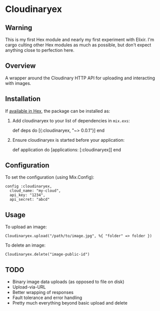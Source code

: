 # Cloudinaryex

## Warning
This is my first Hex module and nearly my first experiment with Elixir. I'm cargo culting other Hex modules as much as possible, but don't expect anything close to perfection here.

## Overview
A wrapper around the Cloudinary HTTP API for uploading and interacting with images.

## Installation

If [available in Hex](https://hex.pm/docs/publish), the package can be installed as:

  1. Add cloudinaryex to your list of dependencies in `mix.exs`:

        def deps do
          [{:cloudinaryex, "~> 0.0.1"}]
        end

  2. Ensure cloudinaryex is started before your application:

        def application do
          [applications: [:cloudinaryex]]
        end

## Configuration
To set the configuration (using Mix.Config):

    config :cloudinaryex,
      cloud_name: "my-cloud",
      api_key: "1234",
      api_secret: "abcd"

## Usage

To upload an image:

    Cloudinaryex.upload("/path/to/image.jpg", %{ "folder" => folder })

To delete an image:

    Cloudinaryex.delete("image-public-id")

## TODO

* Binary image data uploads (as opposed to file on disk)
* Upload-via-URL
* Better wrapping of responses
* Fault tolerance and error handling
* Pretty much everything beyond basic upload and delete